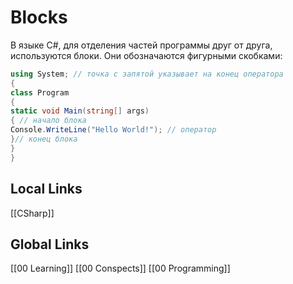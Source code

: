 # Blocks         
В языке C#, для отделения частей программы друг от друга, используются блоки. Они обозначаются фигурными скобками:
```csharp
using System; // точка с запятой указывает на конец оператора
{
class Program
{
static void Main(string[] args)
{ // начало блока
Console.WriteLine("Hello World!"); // оператор
}// конец блока
}
}
```
## Local Links 
[[CSharp]]
## Global Links
[[00 Learning]]
[[00 Conspects]]
[[00 Programming]]
